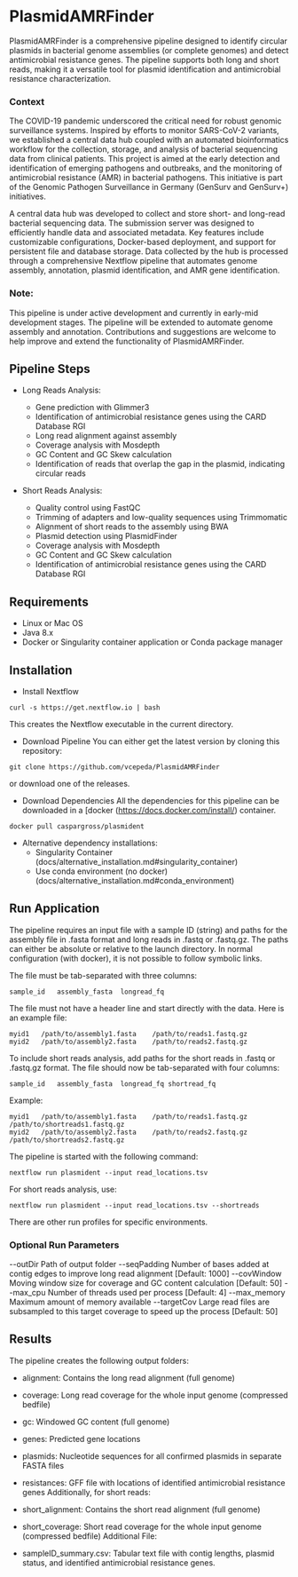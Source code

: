 PlasmidAMRFinder
==========
PlasmidAMRFinder is a comprehensive pipeline designed to identify circular plasmids in bacterial genome assemblies (or complete genomes) and detect antimicrobial resistance genes. The pipeline supports both long and short reads, making it a versatile tool for plasmid identification and antimicrobial resistance characterization.

### Context
The COVID-19 pandemic underscored the critical need for robust genomic surveillance systems. Inspired by efforts to monitor SARS-CoV-2 variants, we established a central data hub coupled with an automated bioinformatics workflow for the collection, storage, and analysis of bacterial sequencing data from clinical patients. This project is aimed at the early detection and identification of emerging pathogens and outbreaks, and the monitoring of antimicrobial resistance (AMR) in bacterial pathogens. This initiative is part of the Genomic Pathogen Surveillance in Germany (GenSurv and GenSurv+) initiatives.

A central data hub was developed to collect and store short- and long-read bacterial sequencing data. The submission server was designed to efficiently handle data and associated metadata. Key features include customizable configurations, Docker-based deployment, and support for persistent file and database storage. Data collected by the hub is processed through a comprehensive Nextflow pipeline that automates genome assembly, annotation, plasmid identification, and AMR gene identification.

### Note:
This pipeline is under active development and currently in early-mid development stages. The pipeline will be extended to automate genome assembly and annotation. Contributions and suggestions are welcome to help improve and extend the functionality of PlasmidAMRFinder.

Pipeline Steps
------------

- Long Reads Analysis:
  - Gene prediction with Glimmer3
  - Identification of antimicrobial resistance genes using the CARD Database RGI
  - Long read alignment against assembly
  - Coverage analysis with Mosdepth
  - GC Content and GC Skew calculation
  - Identification of reads that overlap the gap in the plasmid, indicating circular reads

- Short Reads Analysis:
  - Quality control using FastQC
  - Trimming of adapters and low-quality sequences using Trimmomatic
  - Alignment of short reads to the assembly using BWA
  - Plasmid detection using PlasmidFinder
  - Coverage analysis with Mosdepth
  - GC Content and GC Skew calculation
  - Identification of antimicrobial resistance genes using the CARD Database RGI

Requirements
------------
- Linux or Mac OS
- Java 8.x
- Docker or Singularity container application or Conda package manager

Installation
------------

- Install Nextflow

```
curl -s https://get.nextflow.io | bash
```
This creates the Nextflow executable in the current directory.

- Download Pipeline
You can either get the latest version by cloning this repository:

```
git clone https://github.com/vcepeda/PlasmidAMRFinder
```
or download one of the releases.

- Download Dependencies
All the dependencies for this pipeline can be downloaded in a [docker (https://docs.docker.com/install/) container.

```
docker pull caspargross/plasmident
```
- Alternative dependency installations:
  - Singularity Container (docs/alternative_installation.md#singularity_container)
  - Use conda environment  (no docker)(docs/alternative_installation.md#conda_environment)

Run Application
---------------

The pipeline requires an input file with a sample ID (string) and paths for the assembly file in .fasta format and long reads in .fastq or .fastq.gz. The paths can either be absolute or relative to the launch directory. In normal configuration (with docker), it is not possible to follow symbolic links.

The file must be tab-separated with three columns:

```
sample_id	assembly_fasta	longread_fq
```
The file must not have a header line and start directly with the data. Here is an example file:

```
myid1	/path/to/assembly1.fasta	/path/to/reads1.fastq.gz
myid2	/path/to/assembly2.fasta	/path/to/reads2.fastq.gz
```
To include short reads analysis, add paths for the short reads in .fastq or .fastq.gz format. The file should now be tab-separated with four columns:

```
sample_id	assembly_fasta	longread_fq	shortread_fq
```
Example:


```
myid1	/path/to/assembly1.fasta	/path/to/reads1.fastq.gz	/path/to/shortreads1.fastq.gz
myid2	/path/to/assembly2.fasta	/path/to/reads2.fastq.gz	/path/to/shortreads2.fastq.gz
```
The pipeline is started with the following command:

```
nextflow run plasmident --input read_locations.tsv
```
For short reads analysis, use:

```
nextflow run plasmident --input read_locations.tsv --shortreads
```
There are other run profiles for specific environments.

### Optional Run Parameters
--outDir Path of output folder
--seqPadding Number of bases added at contig edges to improve long read alignment [Default: 1000]
--covWindow Moving window size for coverage and GC content calculation [Default: 50]
--max_cpu Number of threads used per process [Default: 4]
--max_memory Maximum amount of memory available
--targetCov Large read files are subsampled to this target coverage to speed up the process [Default: 50]

Results
-------

The pipeline creates the following output folders:

  - alignment: Contains the long read alignment (full genome)
  - coverage: Long read coverage for the whole input genome (compressed bedfile)
  - gc: Windowed GC content (full genome)
  - genes: Predicted gene locations
  - plasmids: Nucleotide sequences for all confirmed plasmids in separate FASTA files
  - resistances: GFF file with locations of identified antimicrobial resistance genes
Additionally, for short reads:

  - short_alignment: Contains the short read alignment (full genome)
  - short_coverage: Short read coverage for the whole input genome (compressed bedfile)
Additional File:
  - sampleID_summary.csv: Tabular text file with contig lengths, plasmid status, and identified antimicrobial resistance genes.
